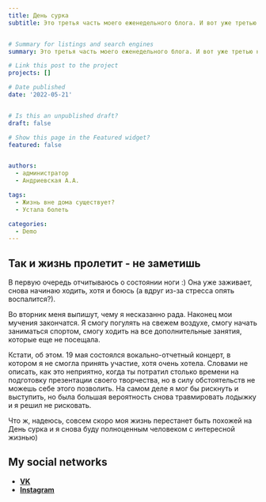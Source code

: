 ```yaml
---
title: День сурка
subtitle: Это третья часть моего еженедельного блога. И вот уже третью неделю подряд я в плену. Интересно? Тогда прочитайте этот пост!


# Summary for listings and search engines
summary: Это третья часть моего еженедельного блога. И вот уже третью неделю подряд я в плену. Интересно? Тогда прочитайте этот пост!

# Link this post to the project
projects: []

# Date published
date: '2022-05-21'


# Is this an unpublished draft?
draft: false

# Show this page in the Featured widget?
featured: false


authors:
  - администратор
  - Андриевская А.А.

tags:
  - Жизнь вне дома существует?
  - Устала болеть

categories:
  - Demo
---
```


## Так и жизнь пролетит - не заметишь

В первую очередь отчитываюсь о состоянии ноги :) Она уже заживает, снова начинаю ходить, хотя и боюсь (а вдруг из-за стресса опять воспалится?).

Во вторник меня выпишут, чему я несказанно рада. Наконец мои мучения закончатся. Я смогу погулять на свежем воздухе, смогу начать заниматься спортом, смогу ходить на все дополнительные занятия, которые еще не посещала.

Кстати, об этом. 19 мая состоялся вокально-отчетный концерт, в котором я не смогла принять участие, хотя очень хотела. Словами не описать, как это неприятно, когда ты потратил столько времени на подготовку презентации своего творчества, но в силу обстоятельств не можешь себе этого позволить. На самом деле я мог бы рискнуть и выступить, но была большая вероятность снова травмировать лодыжку и я решил не рисковать.

Что ж, надеюсь, совсем скоро моя жизнь перестанет быть похожей на День сурка и я снова буду полноценным человеком с интересной жизнью)



## My social networks

- [**VK**](https://vk.com/grandryce)
- [**Instagram**](grandryce_an)


